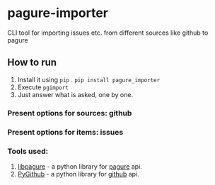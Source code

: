 # pagure-importer
CLI tool for importing issues etc. from different sources like github to pagure

## How to run
1. Install it using ```pip``` . ```pip install pagure_importer```
2. Execute ```pgimport```
3. Just answer what is asked, one by one.

### Present options for sources: github
### Present options for items: issues

### Tools used:
1. [libpagure](https://pagure.io/libpagure) - a python library for [pagure](https://pagure.io) api.
2. [PyGithub](https://github.com/PyGithub/PyGithub) - a python library for [github](https://github.com/) api.
